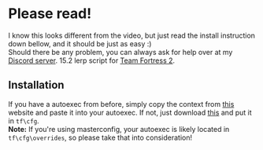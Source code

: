 # Please read!
I know this looks different from the video, but just read the install instruction down bellow, and it should be just as easy :) <br>
Should there be any problem, you can always ask for help over at my [Discord server](https://discord.com/invite/RfgA6wqzZP).
15.2 lerp script for [Team Fortress 2](https://www.teamfortress.com).
## Installation
If you have a autoexec from before, simply copy the context from [this](https://raw.githubusercontent.com/tf2iMicro/TF2-Mods/main/15.2%20lerp/autoexec.cfg) website and paste it into your autoexec. If not, just download [this](https://github.com/tf2iMicro/TF2-Mods/releases/download/v1.0/autoexec.cfg) and put it in `tf\cfg`. <br>
**Note:** If you're using masterconfig, your autoexec is likely located in `tf\cfg\overrides`, so please take that into consideration!
